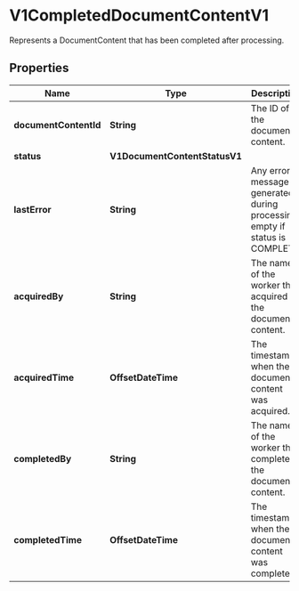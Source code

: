 

# V1CompletedDocumentContentV1

Represents a DocumentContent that has been completed after processing.
## Properties

Name | Type | Description | Notes
------------ | ------------- | ------------- | -------------
**documentContentId** | **String** | The ID of the document content. |  [optional]
**status** | **V1DocumentContentStatusV1** |  |  [optional]
**lastError** | **String** | Any error message generated during processing, empty if status is COMPLETE. |  [optional]
**acquiredBy** | **String** | The name of the worker that acquired the document content. |  [optional]
**acquiredTime** | **OffsetDateTime** | The timestamp when the document content was acquired. |  [optional]
**completedBy** | **String** | The name of the worker that completed the document content. |  [optional]
**completedTime** | **OffsetDateTime** | The timestamp when the document content was completed. |  [optional]



